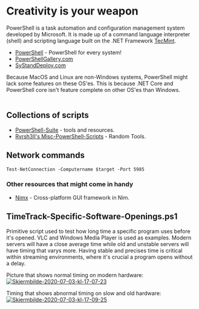 # Creativity is your weapon

PowerShell is a task automation and configuration management system developed by Microsoft. It is made up of a command language interpreter (shell) and scripting language built on the .NET Framework [TecMint](https://www.tecmint.com/install-powershell-in-linux/).

- [PowerShell](https://github.com/PowerShell/PowerShell) - PowerShell for every system!
- [PowerShellGallery.com](https://www.powershellgallery.com)
- [SyStandDeploy.com](http://www.systanddeploy.com)

Because MacOS and Linux are non-Windows systems, PowerShell might lack some features on these OS'es. This is because .NET Core and PowerShell core isn't feature complete on other OS'es than Windows.
<br >
<br >

## Collections of scripts
- [PowerShell-Suite](https://github.com/FuzzySecurity/PowerShell-Suite) - tools and resources.
- [Rvrsh3ll's Misc-PowerShell-Scripts](https://github.com/rvrsh3ll/Misc-Powershell-Scripts) - Random Tools.

## Network commands
````
Test-NetConnection -Computername $target -Port 5985
````

### Other resources that might come in handy
- [Nimx](https://github.com/yglukhov/nimx) - Cross-platform GUI framework in Nim.

## TimeTrack-Specific-Software-Openings.ps1
Primitive script used to test how long time a specific program uses before it's opened. VLC and Windows Media Player is used as examples. Modern servers will have a close average time while old and unstable servers will have timing that varys more. Having stable and precises time is critical within streaming environments, where it's crucial a program opens without a delay.

Picture that shows normal timing on modern hardware:  
<a href="https://imgbb.com/"><img src="https://i.ibb.co/yVwZmvD/Skjermbilde-2020-07-03-kl-17-07-23.png" alt="Skjermbilde-2020-07-03-kl-17-07-23" border="0"></a>

Timing that shows abnormal timing on slow and old hardware:  
<a href="https://imgbb.com/"><img src="https://i.ibb.co/PW4CQkC/Skjermbilde-2020-07-03-kl-17-09-25.png" alt="Skjermbilde-2020-07-03-kl-17-09-25" border="0"></a>

